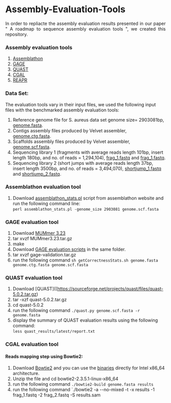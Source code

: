 # Assembly-Evaluation-Tools
<p align="justify">
In order to repliacte the assembly evaluation results presented in our paper " A roadmap to sequence assembly evaluation tools ", we created this repository.

### Assembly evaluation tools
1. [Assemblathon](https://github.com/KorfLab/Assemblathon)
2. [GAGE](http://gage.cbcb.umd.edu/results/gage-validation.tar.gz)
3. [QUAST](https://sourceforge.net/projects/quast/files/quast-5.0.2.tar.gz)
4. [CGAL](https://pachterlab.github.io/cgal/)
5. [REAPR](https://www.sanger.ac.uk/science/tools/reapr)

### Data Set:
The evaluation tools vary in their input files, we used the following input files with the benchmarked assembly evaluation tools:
1. Reference genome file for S. aureus data set genome size= 2903081bp, [genome.fasta](http://gage.cbcb.umd.edu/data/Staphylococcus_aureus/Data.original/genome.fasta).
2. Contigs assembly files produced by Velvet assembler, [genome.ctg.fasta](http://gage.cbcb.umd.edu/data/Staphylococcus_aureus).
3. Scaffolds assembly files produced by Velvet assembler, [genome.scf.fasta](http://gage.cbcb.umd.edu/data/Staphylococcus_aureus).
4. Sequencing library 1 (fragments with average reads length 101bp, insert length 180bp, and no. of reads = 1,294,104),          [frag_1.fastq](http://gage.cbcb.umd.edu/data/Staphylococcus_aureus/Data.original/frag_1.fastq.gz) and [frag_1.fastq](http://gage.cbcb.umd.edu/data/Staphylococcus_aureus/Data.original/frag_2.fastq.gz).
5. Sequencing library 2 (short jumps with average reads length 37bp, insert length 3500bp, and no. of reads = 3,494,070),          [shortjump_1.fastq](http://gage.cbcb.umd.edu/data/Staphylococcus_aureus/Data.original/shortjump_1.fastq.gz) and [shortjump_2.fastq](http://gage.cbcb.umd.edu/data/Staphylococcus_aureus/Data.original/shortjump_2.fastq.gz).

### Assemblathon evaluation tool
1. Download [assemblathon_stats.pl](https://github.com/KorfLab/Assemblathon/blob/master/assemblathon_stats.pl) script from assemblathon website and run the following command line:<br/> `perl assemblathon_stats.pl -genome_size 2903081 genome.scf.fasta` 

### GAGE evaluation tool 
1. Download [MUMmer 3.23](http://sourceforge.net/projects/mummer/files%2Fmummer%2F3.23/)
2. tar xvzf MUMmer3.23.tar.gz
3. make
4. Download [GAGE evaluation scripts](http://gage.cbcb.umd.edu/results/gage-validation.tar.gz) in the same folder. 
5. tar xvzf gage-validation.tar.gz
6. run the following command `sh getCorrectnessStats.sh genome.fasta genome.ctg.fasta genome.scf.fasta`
 
### QUAST evaluation tool 
1. Download [QUAST]((https://sourceforge.net/projects/quast/files/quast-5.0.2.tar.gz)
2. tar -xzf quast-5.0.2.tar.gz
3. cd quast-5.0.2
4. run the following command `./quast.py genome.scf.fasta -r genome.fasta`
5. display the summary of QUAST evaluation results using the following command: <br/> `less quast_results/latest/report.txt` 

### CGAL evaluation tool
#### Reads mapping step using Bowtie2:
1. Download [Bowtie2](https://sourceforge.net/projects/bowtie-bio/files/bowtie2/2.3.5.1/) and you can use the [binaries](https://sourceforge.net/projects/bowtie-bio/files/bowtie2/2.3.5.1/bowtie2-2.3.5.1-linux-x86_64.zip/download) directly for Intel x86_64 architecture.
2. Unzip the file and cd bowtie2-2.3.5.1-linux-x86_64
3. run the following command `./bowtie2-build genome.fasta results`
4. run the following command `./bowtie2 -a --no-mixed -t -x results -1 frag_1.fastq -2 frag_2.fastq -S results.sam
